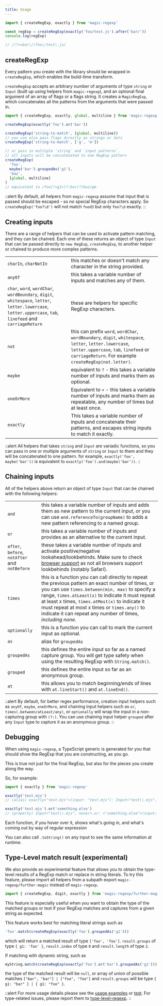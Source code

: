 ```yaml
---
title: Usage
---
```


```js
import { createRegExp, exactly } from 'magic-regexp'

const regExp = createRegExp(exactly('foo/test.js').after('bar/'))
console.log(regExp)

// /(?<=bar\/)foo\/test\.js/
```

## createRegExp

Every pattern you create with the library should be wrapped in `createRegExp`, which enables the build-time transform.

`createRegExp` accepts an arbitrary number of arguments of type `string` or `Input` (built up using helpers from `magic-regexp`), and an optional final argument of an array of flags or a flags string. It creates a `MagicRegExp`, which concatenates all the patterns from the arguments that were passed in.

```js
import { createRegExp, exactly, global, multiline } from 'magic-regexp'

createRegExp(exactly('foo').or('bar'))

createRegExp('string-to-match', [global, multiline])
// you can also pass flags directly as strings or Sets
createRegExp('string-to-match', ['g', 'm'])

// or pass in multiple `string` and `input patterns`,
// all inputs will be concatenated to one RegExp pattern
createRegExp(
  'foo',
  maybe('bar').groupedAs('g1'),
  'baz',
  [global, multiline]
)
// equivalent to /foo(?<g1>(?:bar)?)baz/gm
```

::alert
By default, all helpers from `magic-regexp` assume that input that is passed should be escaped - so no special RegExp characters apply. So `createRegExp('foo?\d')` will not match `food3` but only `foo?\d` exactly.
::

## Creating inputs

There are a range of helpers that can be used to activate pattern matching, and they can be chained. Each one of these returns an object of type `Input` that can be passed directly to `new RegExp`, `createRegExp`, to another helper or chained to produce more complex patterns.

|                                                                                                                     |                                                                                                                                                                     |
| ------------------------------------------------------------------------------------------------------------------- | ------------------------------------------------------------------------------------------------------------------------------------------------------------------- |
| `charIn`, `charNotIn`                                                                                               | this matches or doesn't match any character in the string provided.                                                                                                 |
| `anyOf`                                                                                                             | this takes a variable number of inputs and matches any of them.                                                                                                              |
| `char`, `word`, `wordChar`, `wordBoundary`, `digit`, `whitespace`, `letter`, `letter.lowercase`, `letter.uppercase`, `tab`, `linefeed` and `carriageReturn` | these are helpers for specific RegExp characters.                                                                                                                   |
| `not`                                                                                                               | this can prefix `word`, `wordChar`, `wordBoundary`, `digit`, `whitespace`, `letter`, `letter.lowercase`, `letter.uppercase`, `tab`, `linefeed` or `carriageReturn`. For example `createRegExp(not.letter)`. |
| `maybe`                                                                                                             | equivalent to `?` - this takes a variable number of inputs and marks them as optional.                                                                                                               |
| `oneOrMore`                                                                                                         | Equivalent to `+` - this takes a variable number of inputs and marks them as repeatable, any number of times but at least once.                                                                      |
| `exactly`                                                                                                           | This takes a variable number of inputs and concatenate their patterns, and escapes string inputs to match it exactly.                                                                                                                    |

::alert
All helpers that takes `string` and `Input` are variadic functions, so you can pass in one or multiple arguments of `string` or `Input` to them and they will be concatenated to one pattern. for example, `exactly('foo', maybe('bar'))` is equivalent to `exactly('foo').and(maybe('bar'))`.
::

## Chaining inputs

All of the helpers above return an object of type `Input` that can be chained with the following helpers:

|                                               |                                                                                                                                                                                                                                                                                                                                                                               |
| --------------------------------------------- | ----------------------------------------------------------------------------------------------------------------------------------------------------------------------------------------------------------------------------------------------------------------------------------------------------------------------------------------------------------------------------- |
| `and`                                         | this takes a variable number of inputs and adds them as new pattern to the current input, or you can use `and.referenceTo(groupName)` to adds a new pattern referencing to a named group.                                                                                                                                                                                     |
| `or`                                          | this takes a variable number of inputs and provides as an alternative to the current input.                                                                                                                                                                                                                                                                                   |
| `after`, `before`, `notAfter` and `notBefore` | these takes a variable number of inputs and activate positive/negative lookahead/lookbehinds. Make sure to check [browser support](https://developer.mozilla.org/en-US/docs/Web/JavaScript/Reference/Global_Objects/RegExp#browser_compatibility) as not all browsers support lookbehinds (notably Safari).                                                                   |
| `times`                                       | this is a function you can call directly to repeat the previous pattern an exact number of times, or you can use `times.between(min, max)` to specify a range, `times.atLeast(x)` to indicate it must repeat at least x times, `times.atMost(x)` to indicate it must repeat at most x times or `times.any()` to indicate it can repeat any number of times, _including none_. |
| `optionally`                                  | this is a function you can call to mark the current input as optional.                                                                                                                                                                                                                                                                                                        |
| `as`                                          | alias for `groupedAs`                                                                                                                                                                                                                                                                                                                                                         |
| `groupedAs`                                   | this defines the entire input so far as a named capture group. You will get type safety when using the resulting RegExp with `String.match()`.                                                                                                                                                                                                                                |
| `grouped`                                     | this defines the entire input so far as an anonymous group.                                                                                                                                                                                                                                                                                                                   |
| `at`                                          | this allows you to match beginning/ends of lines with `at.lineStart()` and `at.lineEnd()`.                                                                                                                                                                                                                                                                                    |

::alert
By default, for better regex performance, creation input helpers such as `anyOf`, `maybe`, `oneOrMore`, and chaining input helpers such as `or`, `times(.between/atLeast/any)`, or `optionally` will wrap the input in a non-capturing group with `(?:)`. You can use chaining input helper `grouped` after any `Input` type to capture it as an anonymous group.
::

## Debugging

When using `magic-regexp`, a TypeScript generic is generated for you that should show the RegExp that you are constructing, as you go.

This is true not just for the final RegExp, but also for the pieces you create along the way.

So, for example:

```ts
import { exactly } from 'magic-regexp'

exactly('test.mjs')
// (alias) exactly<"test.mjs">(input: "test.mjs"): Input<"test\\.mjs", never>

exactly('test.mjs').or('something.else')
// (property) Input<"test\\.mjs", never>.or: <"something.else">(input: "something.else") => Input<"(?:test\\.mjs|something\\.else)", never>
```

Each function, if you hover over it, shows what's going in, and what's coming out by way of regular expression

You can also call `.toString()` on any input to see the same information at runtime.

## Type-Level match result (experimental)
We also provide an experimental feature that allows you to obtain the type-level results of a RegExp match or replace in string literals. To try this feature, please import all helpers from a subpath export `magic-regexp/further-magic` instead of `magic-regexp`.

```ts
import { createRegExp, digit, exactly } from 'magic-regexp/further-magic'
```

This feature is especially useful when you want to obtain the type of the matched groups or test if your RegExp matches and captures from a given string as expected.

This feature works best for matching literal strings such as
```ts
'foo'.match(createRegExp(exactly('foo').groupedAs('g1')))
```
which will return a matched result of type `['foo', 'foo']`. `result.groups` of type `{ g1: 'foo' }`, `result.index` of type `0` and `result.length` of type `2`.

If matching with dynamic string, such as
```ts
myString.match(createRegExp(exactly('foo').or('bar').groupedAs('g1')))
```
the type of the matched result will be `null`, or array of union of possible matches `["bar", "bar"] | ["foo", "foo"]` and `result.groups` will be type `{ g1: "bar" } | { g1: "foo" }`.

::alert
For more usage details please see the [usage examples](3.examples.md#type-level-regexp-match-and-replace-result-experimental) or [test](https://github.com/danielroe/magic-regexp/blob/main/test/further-magic.test.ts). For type-related issues, please report them to [type-level-regexp](https://github.com/didavid61202/type-level-regexp).
::

